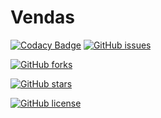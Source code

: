 # Vendas


[![Codacy Badge](https://api.codacy.com/project/badge/Grade/20fb28dfbc77445599140ad2d8adcd4d)](https://app.codacy.com/app/CaduGimenes/vendas?utm_source=github.com&utm_medium=referral&utm_content=CaduGimenes/vendas&utm_campaign=Badge_Grade_Dashboard)
[![GitHub issues](https://img.shields.io/github/issues/CaduGimenes/vendas.svg)](https://github.com/CaduGimenes/vendas/issues)

[![GitHub forks](https://img.shields.io/github/forks/CaduGimenes/vendas.svg)](https://github.com/CaduGimenes/vendas/network)

[![GitHub stars](https://img.shields.io/github/stars/CaduGimenes/vendas.svg)](https://github.com/CaduGimenes/vendas/stargazers)


[![GitHub license](https://img.shields.io/github/license/CaduGimenes/vendas.svg)](https://github.com/CaduGimenes/vendas)


